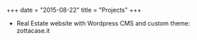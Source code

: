 +++
date = "2015-08-22"
title = "Projects"
+++

* Real Estate website with Wordpress CMS and custom theme: zottacase.it
